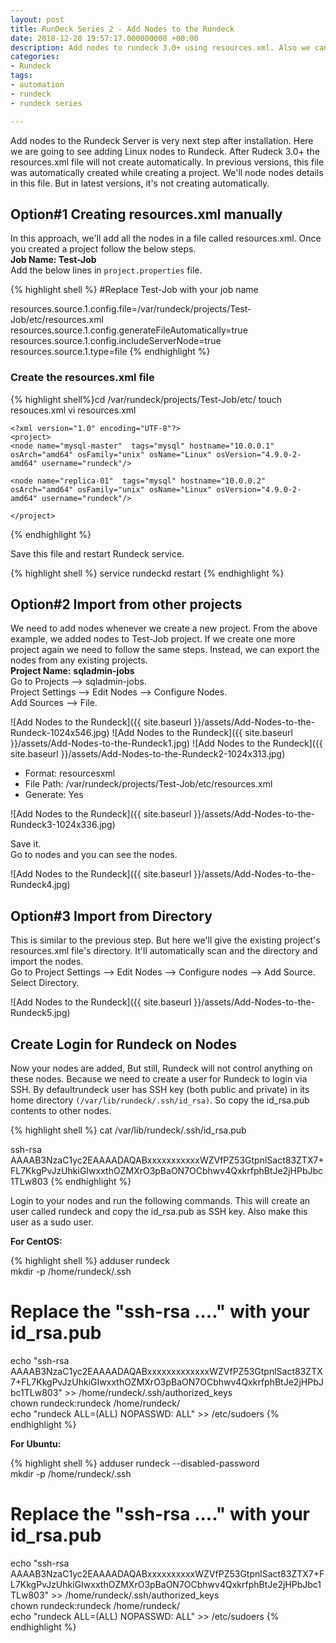 ```yaml
---
layout: post
title: RunDeck Series 2 - Add Nodes to the Rundeck
date: 2018-12-28 19:57:17.000000000 +00:00
description: Add nodes to rundeck 3.0+ using resources.xml. Also we can import exsiting project nodes to another project. We have 3 ways to add nodes.
categories:
- Rundeck
tags:
- automation
- rundeck
- rundeck series

---
```

Add nodes to the Rundeck Server is very next step after installation. Here we are going to see adding Linux nodes to Rundeck. After Rudeck 3.0+ the resources.xml file will not create automatically. In previous versions, this file was automatically created while creating a project. We'll node nodes details in this file. But in latest versions, it's not creating automatically.


## Option#1 Creating resources.xml manually

In this approach, we'll add all the nodes in a file called resources.xml. Once you created a project follow the below steps.  
**Job Name: Test-Job**  
Add the below lines in `project.properties` file.

{% highlight shell %}
#Replace Test-Job with your job name

resources.source.1.config.file=/var/rundeck/projects/Test-Job/etc/resources.xml
resources.source.1.config.generateFileAutomatically=true
resources.source.1.config.includeServerNode=true
resources.source.1.type=file
{% endhighlight %}


### Create the resources.xml file
{% highlight shell%}cd /var/rundeck/projects/Test-Job/etc/
    touch resouces.xml
    vi resources.xml

    <?xml version="1.0" encoding="UTF-8"?>
    <project>
    <node name="mysql-master"  tags="mysql" hostname="10.0.0.1" osArch="amd64" osFamily="unix" osName="Linux" osVersion="4.9.0-2-amd64" username="rundeck"/>

    <node name="replica-01"  tags="mysql" hostname="10.0.0.2" osArch="amd64" osFamily="unix" osName="Linux" osVersion="4.9.0-2-amd64" username="rundeck"/>

    </project>
 {% endhighlight %}

Save this file and restart Rundeck service.

{% highlight shell %}
service rundeckd restart
{% endhighlight %}



## Option#2 Import from other projects

We need to add nodes whenever we create a new project. From the above example, we added nodes to Test-Job project. If we create one more project again we need to follow the same steps. Instead, we can export the nodes from any existing projects.  
**Project Name:** **sqladmin-jobs**  
Go to Projects --> sqladmin-jobs.  
Project Settings --> Edit Nodes --> Configure Nodes.  
Add Sources --> File.

![Add Nodes to the Rundeck]({{ site.baseurl }}/assets/Add-Nodes-to-the-Rundeck-1024x546.jpg)
![Add Nodes to the Rundeck]({{ site.baseurl }}/assets/Add-Nodes-to-the-Rundeck1.jpg)
![Add Nodes to the Rundeck]({{ site.baseurl }}/assets/Add-Nodes-to-the-Rundeck2-1024x313.jpg)

*   Format: resourcesxml
*   File Path: /var/rundeck/projects/Test-Job/etc/resources.xml
*   Generate: Yes

![Add Nodes to the Rundeck]({{ site.baseurl }}/assets/Add-Nodes-to-the-Rundeck3-1024x336.jpg)

Save it.  
Go to nodes and you can see the nodes.

![Add Nodes to the Rundeck]({{ site.baseurl }}/assets/Add-Nodes-to-the-Rundeck4.jpg)

## Option#3 Import from Directory

This is similar to the previous step. But here we'll give the existing project's resources.xml file's directory. It'll automatically scan and the directory and import the nodes.  
Go to Project Settings --> Edit Nodes --> Configure nodes --> Add Source.  
Select Directory.

![Add Nodes to the Rundeck]({{ site.baseurl }}/assets/Add-Nodes-to-the-Rundeck5.jpg)

## Create Login for Rundeck on Nodes

Now your nodes are added, But still, Rundeck will not control anything on these nodes. Because we need to create a user for Rundeck to login via SSH. By defaultrundeck user has SSH key (both public and private) in its home directory `(/var/lib/rundeck/.ssh/id_rsa)`. So copy the id_rsa.pub contents to other nodes.

{% highlight shell %}
cat /var/lib/rundeck/.ssh/id_rsa.pub  

ssh-rsa AAAAB3NzaC1yc2EAAAADAQABxxxxxxxxxxxWZVfPZ53GtpnlSact83ZTX7+FL7KkgPvJzUhkiGIwxxthOZMXrO3pBaON7OCbhwv4QxkrfphBtJe2jHPbJbc1TLw803
{% endhighlight %}


Login to your nodes and run the following commands. This will create an user called rundeck and copy the id_rsa.pub as SSH key. Also make this user as a sudo user.

**For CentOS:**

{% highlight shell %}
adduser rundeck    
mkdir -p /home/rundeck/.ssh  

# Replace the "ssh-rsa ...." with your id_rsa.pub  
echo "ssh-rsa AAAAB3NzaC1yc2EAAAADAQABxxxxxxxxxxxxxWZVfPZ53GtpnlSact83ZTX7+FL7KkgPvJzUhkiGIwxxthOZMXrO3pBaON7OCbhwv4QxkrfphBtJe2jHPbJbc1TLw803" >>  /home/rundeck/.ssh/authorized_keys  
chown rundeck:rundeck /home/rundeck/  
echo "rundeck ALL=(ALL)  NOPASSWD: ALL" >> /etc/sudoers
{% endhighlight %}


**For Ubuntu:**

{% highlight shell %}
adduser rundeck  --disabled-password  
mkdir -p /home/rundeck/.ssh  

# Replace the "ssh-rsa ...." with your id_rsa.pub  
echo "ssh-rsa AAAAB3NzaC1yc2EAAAADAQABxxxxxxxxxxWZVfPZ53GtpnlSact83ZTX7+FL7KkgPvJzUhkiGIwxxthOZMXrO3pBaON7OCbhwv4QxkrfphBtJe2jHPbJbc1TLw803" >>  /home/rundeck/.ssh/authorized_keys  
chown rundeck:rundeck /home/rundeck/  
echo "rundeck ALL=(ALL)  NOPASSWD: ALL" >> /etc/sudoers
{% endhighlight %}

